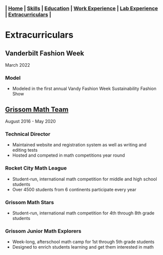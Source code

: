 ### | [Home](/Patrick-Gamble/index) | [Skills](/Patrick-Gamble/skills) | [Education](/Patrick-Gamble/education) | [Work Experience](/Patrick-Gamble/work-experience) | [Lab Experience](/Patrick-Gamble/lab-experience) | [Extracurriculars](/Patrick-Gamble/extracurriculars) |

# Extracurriculars
## Vanderbilt Fashion Week
March 2022
### Model
- Modeled in the first annual Vandy Fashion Week Sustainability Fashion Show

## [Grissom Math Team](https://www.grissommath.org/)
August 2016 - May 2020
### Technical Director
- Maintained website and registration system as well as writing and editing tests
- Hosted and competed in math competitions year round

### Rocket City Math League
- Student-run, international math competition for middle and high school students
- Over 4500 students from 6 continents participate every year

### Grissom Math Stars
- Student-run, international math competition for 4th through 8th grade students

### Grissom Junior Math Explorers
- Week-long, afterschool math camp for 1st through 5th grade students
- Designed to enrich students learning and get them interested in math
